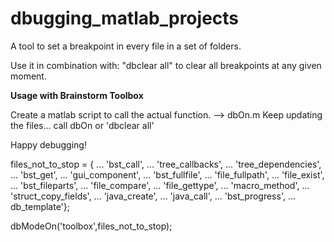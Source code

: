 # dbugging_matlab_projects
A tool to set a breakpoint in every file in a set of folders.


Use it in combination with:  "dbclear all" to clear all breakpoints at any given moment.


**Usage with Brainstorm Toolbox**

Create a matlab script to call the actual function. --> dbOn.m
Keep updating the files... call dbOn or 'dbclear all'

Happy debugging!

files_not_to_stop = { ...
			'bst_call', ...
			'tree_callbacks', ...
			'tree_dependencies', ...
			'bst_get', ...
			'gui_component', ...
			'bst_fullfile', ...
			'file_fullpath', ...
			'file_exist', ...
			'bst_fileparts', ...
			'file_compare', ...
			'file_gettype', ...
			'macro_method', ...
			'struct_copy_fields', ...
			'java_create', ...
			'java_call', ...
			'bst_progress', ...
			db_template'};


dbModeOn('toolbox',files_not_to_stop);

